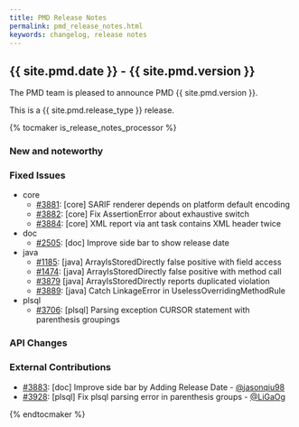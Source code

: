 ```yaml
---
title: PMD Release Notes
permalink: pmd_release_notes.html
keywords: changelog, release notes
---
```


## {{ site.pmd.date }} - {{ site.pmd.version }}

The PMD team is pleased to announce PMD {{ site.pmd.version }}.

This is a {{ site.pmd.release_type }} release.

{% tocmaker is_release_notes_processor %}

### New and noteworthy

### Fixed Issues
* core
  * [#3881](https://github.com/pmd/pmd/issues/3881): \[core] SARIF renderer depends on platform default encoding
  * [#3882](https://github.com/pmd/pmd/pull/3882): \[core] Fix AssertionError about exhaustive switch
  * [#3884](https://github.com/pmd/pmd/issues/3884): \[core] XML report via ant task contains XML header twice
* doc
  * [#2505](https://github.com/pmd/pmd/issues/2505): \[doc] Improve side bar to show release date
* java
  * [#1185](https://github.com/pmd/pmd/issues/1185): \[java] ArrayIsStoredDirectly false positive with field access 
  * [#1474](https://github.com/pmd/pmd/issues/1474): \[java] ArrayIsStoredDirectly false positive with method call
  * [#3879](https://github.com/pmd/pmd/issues/3879) \[java] ArrayIsStoredDirectly reports duplicated violation
  * [#3889](https://github.com/pmd/pmd/pull/3889): \[java] Catch LinkageError in UselessOverridingMethodRule
* plsql
  * [#3706](https://github.com/pmd/pmd/issues/3706): \[plsql] Parsing exception CURSOR statement with parenthesis groupings

### API Changes

### External Contributions
* [#3883](https://github.com/pmd/pmd/pull/3883): \[doc] Improve side bar by Adding Release Date - [@jasonqiu98](https://github.com/jasonqiu98)
* [#3928](https://github.com/pmd/pmd/pull/3928): \[plsql] Fix plsql parsing error in parenthesis groups - [@LiGaOg](https://github.com/LiGaOg)

{% endtocmaker %}

